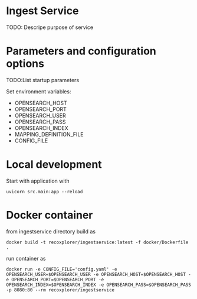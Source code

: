 # Ingest Service
TODO: Descripe purpose of service

# Parameters and configuration options
TODO:List startup parameters

Set environment variables:
- OPENSEARCH_HOST
- OPENSEARCH_PORT
- OPENSEARCH_USER
- OPENSEARCH_PASS
- OPENSEARCH_INDEX
- MAPPING_DEFINITION_FILE
- CONFIG_FILE

# Local development 
Start with application with
~~~
uvicorn src.main:app --reload
~~~
# Docker container
from ingestservice directory build as
~~~
docker build -t recoxplorer/ingestservice:latest -f docker/Dockerfile .
~~~
run container as
~~~
docker run -e CONFIG_FILE='config.yaml' -e OPENSEARCH_USER=$OPENSEARCH_USER -e OPENSEARCH_HOST=$OPENSEARCH_HOST -e OPENSEARCH_PORT=$OPENSEARCH_PORT -e OPENSEARCH_INDEX=$OPENSEARCH_INDEX -e OPENSEARCH_PASS=$OPENSEARCH_PASS -p 8080:80 --rm recoxplorer/ingestservice
~~~